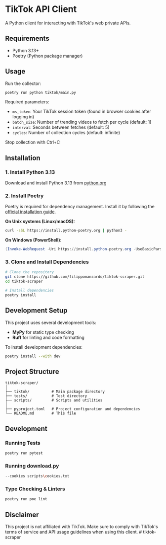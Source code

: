 # TikTok API Client

A Python client for interacting with TikTok's web private APIs.

## Requirements

- Python 3.13+
- Poetry (Python package manager)

## Usage

Run the collector:
```bash
poetry run python tiktok/main.py
```

Required parameters:
- `ms_token`: Your TikTok session token (found in browser cookies after logging in)
- `batch_size`: Number of trending videos to fetch per cycle (default: 1)
- `interval`: Seconds between fetches (default: 5) 
- `cycles`: Number of collection cycles (default: infinite)

Stop collection with Ctrl+C

## Installation

### 1. Install Python 3.13
Download and install Python 3.13 from [python.org](https://www.python.org/downloads/)

### 2. Install Poetry
Poetry is required for dependency management. Install it by following the [official installation guide](https://python-poetry.org/docs/#installation).

**On Unix systems (Linux/macOS):**
```bash
curl -sSL https://install.python-poetry.org | python3 -
```

**On Windows (PowerShell):**
```powershell
(Invoke-WebRequest -Uri https://install.python-poetry.org -UseBasicParsing).Content | py -
```

### 3. Clone and Install Dependencies

```bash
# Clone the repository
git clone https://github.com/filippomanzardo/tiktok-scraper.git
cd tiktok-scraper

# Install dependencies
poetry install
```

## Development Setup

This project uses several development tools:

- **MyPy** for static type checking
- **Ruff** for linting and code formatting

To install development dependencies:

```bash
poetry install --with dev
```

## Project Structure

```
tiktok-scraper/
│
├── tiktok/          # Main package directory
├── tests/           # Test directory
├── scripts/         # Scripts and utilities
│
├── pyproject.toml   # Project configuration and dependencies
└── README.md        # This file
```

## Development

### Running Tests
```bash
poetry run pytest
```

### Running download.py
```bash
--cookies scripts\cookies.txt
```

### Type Checking & Linters
```bash
poetry run poe lint
```

## Disclaimer

This project is not affiliated with TikTok. Make sure to comply with TikTok's terms of service and API usage guidelines when using this client.
#   t i k t o k - s c r a p e r  
 